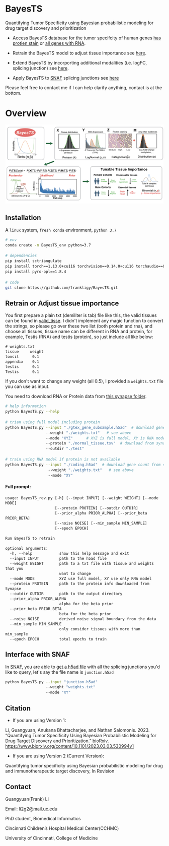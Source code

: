 # BayesTS
Quantifying Tumor Specificity using Bayesian probabilistic modeling for drug target discovery and prioritization

 - Access BayesTS database for the tumor specifcity of human genes [has protien stain](./database/full_results_XYZ.txt) or [all genes with RNA](./database/full_results_XY.txt).

 - Retrain the BayesTS model to adjust tissue importance see [here](https://github.com/frankligy/BayesTS?tab=readme-ov-file#retrain-or-adjust-tissue-importance).

 - Extend BayesTS by incorporting additional modalities (i.e. logFC, splicing junction) see [here](https://github.com/frankligy/BayesTS/tree/main/extension).

 - Apply BayesTS to [SNAF](https://github.com/frankligy/SNAF) splicing junctions see [here](https://github.com/frankligy/BayesTS?tab=readme-ov-file#interface-with-snaf)

 Please feel free to contact me if I can help clarify anything, contact is at the bottom.


 # Overview

 ![overview](./images/fig1.png)


 ## Installation

A `linux` system, `fresh conda` environment, `python 3.7`

 ```bash
# env
conda create -n BayesTS_env python=3.7

# dependencies
pip install sctriangulate
pip install torch==1.13.0+cu116 torchvision==0.14.0+cu116 torchaudio==0.13.0 --extra-index-url https://download.pytorch.org/whl/cu116
pip install pyro-ppl==1.8.4

# code
git clone https://github.com/frankligy/BayesTS.git
 ```

 ## Retrain or Adjust tissue importance

 You first prepare a plain txt (demiliter is tab) file like this, the valid tissues can be found in [valid_tisse](./database/valid_tissues.csv). I didn't implement any magic function to convert the strings, so please go over these two list (both protein and rna), and choose all tissues, tissue name can be different in RNA and protein, for example, Testis (RNA) and testis (protein), so just include all like below:

 ```
# weights.txt
tissue     weight
tonsil      0.1
appendix    0.1
testis      0.1
Testis      0.1
 ```

If you don't want to change any weight (all 0.5), I provided a `weights.txt` file you can use as input.

You need to download RNA or Protein data from [this synapse folder](https://www.synapse.org/Synapse:syn61670083).

```bash
# help information
python BayesTS.py --help

# trian using full model including protein
python BayesTS.py --input "./gtex_gene_subsample.h5ad"  # download gene count from synapse
                  --weight "./weights.txt"   # see above
                  --mode "XYZ"      # XYZ is full model, XY is RNA model
                  --protein "./normal_tissue.tsv"  # download from synapses
                  --outdir "./test"

# train using RNA model if protein is not available
python BayesTS.py --input "./coding.h5ad"  # download gene count from synapse
                   --weight "./weights.txt"   # see above
                   --mode "XY"                   
```

#### Full prompt:

```
usage: BayesTS_rev.py [-h] [--input INPUT] [--weight WEIGHT] [--mode MODE]
                      [--protein PROTEIN] [--outdir OUTDIR]
                      [--prior_alpha PRIOR_ALPHA] [--prior_beta PRIOR_BETA]
                      [--noise NOISE] [--min_sample MIN_SAMPLE]
                      [--epoch EPOCH]

Run BayesTS to retrain

optional arguments:
  -h, --help            show this help message and exit
  --input INPUT         path to the h5ad file
  --weight WEIGHT       path to a txt file with tissue and weights that you
                        want to change
  --mode MODE           XYZ use full model, XY use only RNA model
  --protein PROTEIN     path to the protein info downloaded from Synapse
  --outdir OUTDIR       path to the output directory
  --prior_alpha PRIOR_ALPHA
                        alpha for the beta prior
  --prior_beta PRIOR_BETA
                        beta for the beta prior
  --noise NOISE         derived noise signal boundary from the data
  --min_sample MIN_SAMPLE
                        only consider tissues with more than min_sample
  --epoch EPOCH         total epochs to train
```



## Interface with SNAF

In [SNAF](https://github.com/frankligy/SNAF), you are able to [get a h5ad file](https://snaf.readthedocs.io/en/latest/api.html#get-all-normal-h5ad) with all the splicing junctions you'd like to query, let's say the file name is `junction.h5ad`

```bash
python BayesTS.py --input "junction.h5ad"
                  --weight "weights.txt"
                  --mode "XY"
```


## Citation

- If you are using Version 1:

Li, Guangyuan, Anukana Bhattacharjee, and Nathan Salomonis. 2023. “Quantifying Tumor Specificity Using Bayesian Probabilistic Modeling for Drug Target Discovery and Prioritization.” bioRxiv. https://www.biorxiv.org/content/10.1101/2023.03.03.530994v1

- If you are using Version 2 (Current Version):

Quantifying tumor specificity using Bayesian probabilistic modeling for drug and immunotherapeutic target discovery, In Revision

## Contact

Guangyuan(Frank) Li

Email: li2g2@mail.uc.edu

PhD student, Biomedical Informatics

Cincinnati Children’s Hospital Medical Center(CCHMC)

University of Cincinnati, College of Medicine

